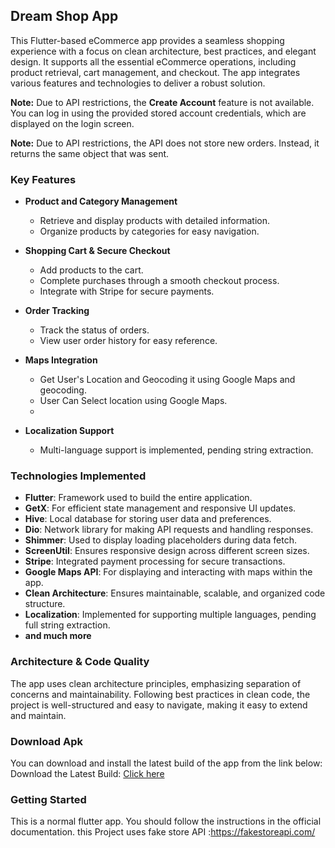 ## Dream Shop App

This Flutter-based eCommerce app provides a seamless shopping experience with a focus on clean architecture, best practices, and elegant design. It supports all the essential eCommerce operations, including product retrieval, cart management, and checkout. The app integrates various features and technologies to deliver a robust solution.

**Note:** Due to API restrictions, the **Create Account** feature is not available. You can log in using the provided stored account credentials, which are displayed on the login screen.

**Note:** Due to API restrictions, the API does not store new orders. Instead, it returns the same object that was sent.

### Key Features

- **Product and Category Management**
  - Retrieve and display products with detailed information.
  - Organize products by categories for easy navigation.

- **Shopping Cart & Secure Checkout**
  - Add products to the cart.
  - Complete purchases through a smooth checkout process.
  - Integrate with Stripe for secure payments.

- **Order Tracking**
  - Track the status of orders.
  - View user order history for easy reference.

- **Maps Integration**
  - Get User's Location and Geocoding it using Google Maps and geocoding.
  - User Can Select location using Google Maps.
  -  
- **Localization Support**
  - Multi-language support is implemented, pending string extraction.

### Technologies Implemented

- **Flutter**: Framework used to build the entire application.
- **GetX**: For efficient state management and responsive UI updates.
- **Hive**: Local database for storing user data and preferences.
- **Dio**: Network library for making API requests and handling responses.
- **Shimmer**: Used to display loading placeholders during data fetch.
- **ScreenUtil**: Ensures responsive design across different screen sizes.
- **Stripe**: Integrated payment processing for secure transactions.
- **Google Maps API**: For displaying and interacting with maps within the app.
- **Clean Architecture**: Ensures maintainable, scalable, and organized code structure.
- **Localization**: Implemented for supporting multiple languages, pending full string extraction.
- **and much more**
  
### Architecture & Code Quality

The app uses clean architecture principles, emphasizing separation of concerns and maintainability. Following best practices in clean code, the project is well-structured and easy to navigate, making it easy to extend and maintain.

### Download Apk
You can download and install the latest build of the app from the link below:
Download the Latest Build: [Click here](https://drive.google.com/file/d/1ViQP2pJyOIzBSvIGJ9dOZpagl_zQFuc0/view?usp=sharing)

### Getting Started

This is a normal flutter app. You should follow the instructions in the official documentation. this Project uses fake store API :https://fakestoreapi.com/
